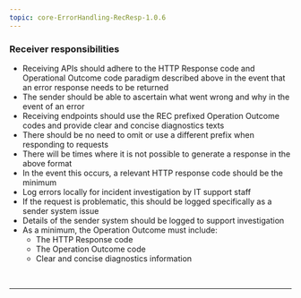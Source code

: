 ```yaml
---
topic: core-ErrorHandling-RecResp-1.0.6
---
```


### Receiver responsibilities

- Receiving APIs should adhere to the HTTP Response code and Operational Outcome code paradigm described above in the event that an error response needs to be returned
- The sender should be able to ascertain what went wrong and why in the event of an error
- Receiving endpoints should use the REC prefixed Operation Outcome codes and provide clear and concise diagnostics texts
- There should be no need to omit or use a different prefix when responding to requests
- There will be times where it is not possible to generate a response in the above format
- In the event this occurs, a relevant HTTP response code should be the minimum
- Log errors locally for incident investigation by IT support staff
- If the request is problematic, this should be logged specifically as a sender system issue
- Details of the sender system should be logged to support investigation
- As a minimum, the Operation Outcome must include:
	- The HTTP Response code
	- The Operation Outcome code
	- Clear and concise diagnostics information

<br>
<hr>